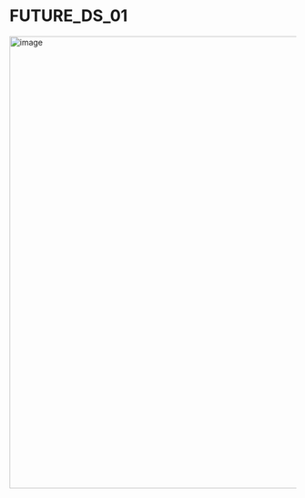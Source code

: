 # FUTURE_DS_01

<img width="1380" height="793" alt="image" src="https://github.com/user-attachments/assets/bd585a2a-d87f-4189-a15f-9458d43ad17b" />
